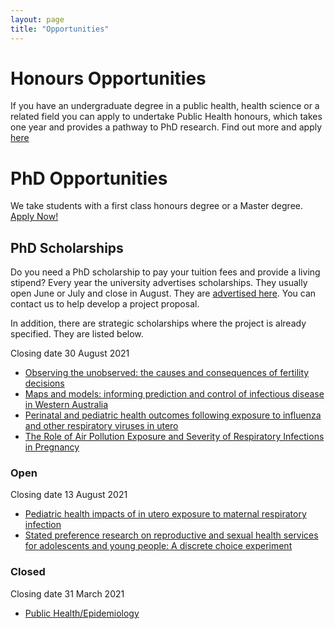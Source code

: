 ```yaml
---
layout: page
title: "Opportunities"
---
```


# Honours Opportunities

If you have an undergraduate degree in a public health, health science or a related field you can apply to undertake Public Health honours, which takes one year and provides a pathway to PhD research. Find out more and apply [here](
https://study.curtin.edu.au/offering/course-ug-public-health-honours-major-bsc-health-hons--mjrh-phlth)

# PhD Opportunities

We take students with a first class honours degree or a Master degree. [Apply Now!](https://apply.curtin.edu.au/before-you-start?spkCode=DR-PUBHL)

## PhD Scholarships

Do you need a PhD scholarship to pay your tuition fees and provide a living stipend? Every year the university advertises scholarships. They usually open June or July and close in August. They are [advertised here](https://scholarships.curtin.edu.au/). You can contact us to help develop a project proposal. 

In addition, there are strategic scholarships where the project is already specified. They are listed below.

Closing date 30 August 2021  
* [Observing the unobserved: the causes and consequences of fertility decisions](https://scholarships.curtin.edu.au/Scholarship/?id=5288)  
* [Maps and models: informing prediction and control of infectious disease in Western Australia](https://scholarships.curtin.edu.au/Scholarship/?id=5345)  
* [Perinatal and pediatric health outcomes following exposure to influenza and other respiratory viruses in utero](https://scholarships.curtin.edu.au/Scholarship/?id=5408)  
* [The Role of Air Pollution Exposure and Severity of Respiratory Infections in Pregnancy](https://scholarships.curtin.edu.au/Scholarship/?id=5507)  

### Open
Closing date 13 August 2021  
* [Pediatric health impacts of in utero exposure to maternal respiratory infection](https://scholarships.curtin.edu.au/Scholarship/?id=5503)  
* [Stated preference research on reproductive and sexual health services for adolescents and young people: A discrete choice experiment](https://scholarships.curtin.edu.au/Scholarship/?id=5511)  

### Closed
Closing date 31 March 2021  
* [Public Health/Epidemiology](https://scholarships.curtin.edu.au/Scholarship/?id=4783)

